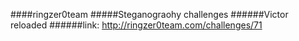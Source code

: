 ####ringzer0team
#####Steganograohy challenges
######Victor reloaded
######link: http://ringzer0team.com/challenges/71
